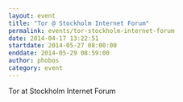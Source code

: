 ```yaml
---
layout: event
title: "Tor @ Stockholm Internet Forum"
permalink: events/tor-stockholm-internet-forum
date: 2014-04-17 13:22:51
startdate: 2014-05-27 08:00:00
enddate: 2014-05-29 08:59:00
author: phobos
category: event
---
```


Tor at Stockholm Internet Forum
